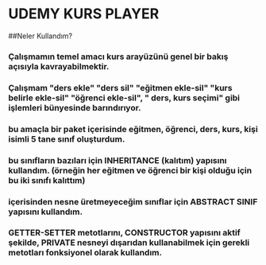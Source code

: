 # UDEMY KURS PLAYER

##Neler Kullandım?

### Çalışmamın temel amacı kurs arayüzünü genel bir bakış açısıyla kavrayabilmektir. 
### Çalışmam "ders ekle" "ders sil" "eğitmen ekle-sil" "kurs belirle ekle-sil" "öğrenci ekle-sil", " ders, kurs seçimi" gibi işlemleri bünyesinde barındırıyor.
### bu amaçla bir paket içerisinde eğitmen, öğrenci, ders, kurs, kişi isimli 5 tane sınıf oluşturdum.
### bu sınıfların bazıları için INHERITANCE (kalıtım) yapısını kullandım. (örneğin her eğitmen ve öğrenci bir kişi olduğu için bu iki sınıfı kalıttım)
### içerisinden nesne üretmeyeceğim sınıflar için ABSTRACT SINIF yapısını kullandım.
### GETTER-SETTER metotlarını, CONSTRUCTOR yapısını aktif şekilde, PRIVATE nesneyi dışarıdan kullanabilmek için gerekli metotları fonksiyonel olarak kullandım.


